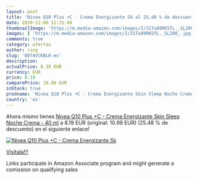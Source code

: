 ```yaml
---
layout: post
title: 'Nivea Q10 Plus +C - Crema Energizante Sk al 25.48 % de descuento'
date: 2020-11-09 12:31:49
thumbnailImage: 'https://m.media-amazon.com/images/I/31ToA9RK5fL._SL200_.jpg'
images: [ 'https://m.media-amazon.com/images/I/31ToA9RK5fL._SL200_.jpg' ]
comments: true
category: ofertas
author: ring
slug: 'B074VCKBLK-es'
description:
actualPrice: 8.19 EUR
currency: EUR
price: 8.19
comparePrice: 10.99 EUR
inStock: true
prodname: 'Nivea Q10 Plus +C - Crema Energizante Skin Sleep Noche Crema - 40 ml'
country: 'es'
---
```


Ahora mismo tienes [Nivea Q10 Plus +C - Crema Energizante Skin Sleep Noche Crema - 40 ml](https://www.amazon.es/dp/B074VCKBLK/?tag=tolees-21) a 8.19 EUR (original: 10.99 EUR) (25.48 %  de descuento) en el siguiente enlace!

[![Nivea Q10 Plus +C - Crema Energizante Sk](https://m.media-amazon.com/images/I/31ToA9RK5fL._SL200_.jpg)](https://www.amazon.es/dp/B074VCKBLK/?tag=tolees-21)

[Visítala!!!](https://www.amazon.es/dp/B074VCKBLK/?tag=tolees-21)

Links participate in Amazon Associate program and might generate a comission on qualifying sales
